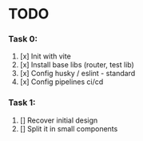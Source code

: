# TODO

### Task 0:
1. [x] Init with vite
2. [x] Install base libs (router, test lib)
3. [x] Config husky / eslint - standard
4. [x] Config pipelines ci/cd

### Task 1:
1. [] Recover initial design
2. [] Split it in small components